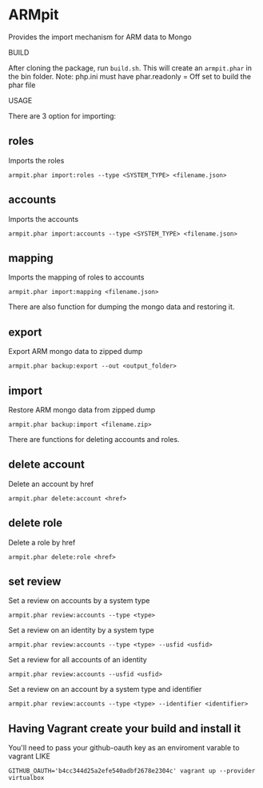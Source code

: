 # ARMpit

Provides the import mechanism for ARM data to Mongo

BUILD

After cloning the package, run `build.sh`. This will create an `armpit.phar`
in the bin folder. Note: php.ini must have phar.readonly = Off set to build 
the phar file

USAGE

There are 3 option for importing:

## roles
Imports the roles
```
armpit.phar import:roles --type <SYSTEM_TYPE> <filename.json>
```

## accounts
Imports the accounts
```
armpit.phar import:accounts --type <SYSTEM_TYPE> <filename.json>
```

## mapping
Imports the mapping of roles to accounts
```
armpit.phar import:mapping <filename.json>
```

There are also function for dumping the mongo data and restoring it.

## export
Export ARM mongo data to zipped dump
```
armpit.phar backup:export --out <output_folder>
```

## import
Restore ARM mongo data from zipped dump
```
armpit.phar backup:import <filename.zip>
```

There are functions for deleting accounts and roles.

## delete account
Delete an account by href
```
armpit.phar delete:account <href>
```

## delete role
Delete a role by href
```
armpit.phar delete:role <href>
```
## set review
Set a review on accounts by a system type
```
armpit.phar review:accounts --type <type>
```

Set a review on an identity by a system type
```
armpit.phar review:accounts --type <type> --usfid <usfid>
```

Set a review for all accounts of an identity
```
armpit.phar review:accounts --usfid <usfid>
```

Set a review on an account by a system type and identifier
```
armpit.phar review:accounts --type <type> --identifier <identifier>
```

## Having Vagrant create your build and install it

You'll need to pass your github-oauth key as an enviroment varable to vagrant LIKE

```
GITHUB_OAUTH='b4cc344d25a2efe540adbf2678e2304c' vagrant up --provider virtualbox
```
